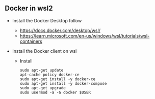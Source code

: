 ## Docker in wsl2

* Install the Docker Desktop follow

  - https://docs.docker.com/desktop/wsl/
  - https://learn.microsoft.com/en-us/windows/wsl/tutorials/wsl-containers

* Install the Docker client on wsl

  - Install

    ```fish
    sudo apt-get update
    apt-cache policy docker-ce
    sudo apt-get install -y docker-ce
    sudo apt-get install -y docker-compose
    sudo apt-get upgrade
    sudo usermod -a -G docker $USER
    ```

